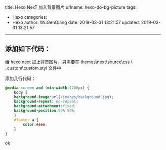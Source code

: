 title: Hexo NexT 加入背景图片
urlname: hexo-do-bg-picture
tags:
  - Hexo
categories:
  - Hexo
author: WuGenQiang
date: 2019-03-31 13:21:57
updated: 2019-03-31 13:21:57
---
## 添加如下代码：
给 hexo next 加上背景图片，只需要在 themes\next\source\css \ _custom\custom.styl 文件中

添加几行代码：

```css
@media screen and (min-width:1200px) {
    body {
    background-image:url(/images/background.jpg);
    background-repeat: no-repeat;
    background-attachment:fixed;
    background-position:50% 50%; 
    }
    #footer a {
        color:#eee;
    }
}
```
ok